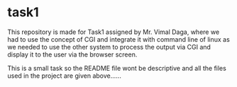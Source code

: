 # task1
This repository is made for Task1 assigned by Mr. Vimal Daga, where we had to use the concept of CGI and integrate it with command line of linux as we needed to use the other system to process the output via CGI 
and display it to the user via the browser screen.

This is a small task so the README file wont be descriptive and all the files used in the project are given above......

